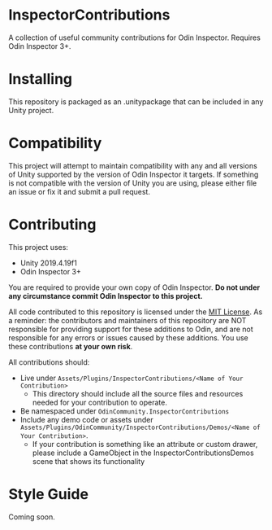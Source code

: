# InspectorContributions
A collection of useful community contributions for Odin Inspector. Requires Odin Inspector 3+.

# Installing
This repository is packaged as an .unitypackage that can be included in any Unity project. 

# Compatibility
This project will attempt to maintain compatibility with any and all versions of Unity supported by the version of Odin Inspector it targets. If something is not compatible with the version of Unity you are using, please either file an issue or fix it and submit a pull request.

# Contributing
This project uses:
* Unity 2019.4.19f1
* Odin Inspector 3+

You are required to provide your own copy of Odin Inspector. **Do not under any circumstance commit Odin Inspector to this project.**

All code contributed to this repository is licensed under the [MIT License](https://opensource.org/licenses/MIT). As a reminder: the contributors and maintainers of this repository are NOT responsible for providing support for these additions to Odin, and are not responsible for any errors or issues caused by these additions. You use these contributions **at your own risk**.

All contributions should:
* Live under `Assets/Plugins/InspectorContributions/<Name of Your Contribution>`
  * This directory should include all the source files and resources needed for your contribution to operate.
* Be namespaced under `OdinCommunity.InspectorContributions`
* Include any demo code or assets under `Assets/Plugins/OdinCommunity/InspectorContributions/Demos/<Name of Your Contribution>`.
  * If your contribution is something like an attribute or custom drawer, please include a GameObject in the InspectorContributionsDemos scene that shows its functionality

# Style Guide
Coming soon.
